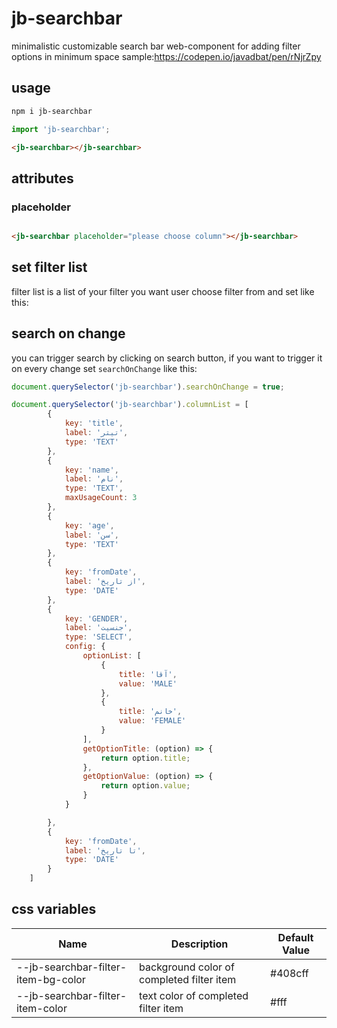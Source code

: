 
# jb-searchbar

minimalistic customizable search bar web-component for adding filter options in minimum space
sample:<https://codepen.io/javadbat/pen/rNjrZpy>

## usage

```sh
npm i jb-searchbar
```

```js
import 'jb-searchbar';
```

```html
<jb-searchbar></jb-searchbar>
```

## attributes

### placeholder

```html

<jb-searchbar placeholder="please choose column"></jb-searchbar>

```

## set filter list

filter list is a list of your filter you want user choose filter from and set like this:

## search on change

you can trigger search by clicking on search button, if you want to trigger it on every change set `searchOnChange` like this:

```javascript
document.querySelector('jb-searchbar').searchOnChange = true;
```

```js
document.querySelector('jb-searchbar').columnList = [
        {
            key: 'title',
            label: 'تیتر',
            type: 'TEXT'
        },
        {
            key: 'name',
            label: 'نام',
            type: 'TEXT',
            maxUsageCount: 3
        },
        {
            key: 'age',
            label: 'سن',
            type: 'TEXT'
        },
        {
            key: 'fromDate',
            label: 'از تاریخ',
            type: 'DATE'
        },
        {
            key: 'GENDER',
            label: 'جنسیت',
            type: 'SELECT',
            config: {
                optionList: [
                    {
                        title: 'آقا',
                        value: 'MALE'
                    },
                    {
                        title: 'خانم',
                        value: 'FEMALE'
                    }
                ],
                getOptionTitle: (option) => {
                    return option.title;
                },
                getOptionValue: (option) => {
                    return option.value;
                }
            }

        },
        {
            key: 'fromDate',
            label: 'تا تاریخ',
            type: 'DATE'
        }
    ]
```
## css variables
| Name                                | Description                                | Default Value  |
|-------------------------------------|--------------------------------------------|----------------|
| --jb-searchbar-filter-item-bg-color | background color of completed filter item  | #408cff        |
| --jb-searchbar-filter-item-color    | text color of completed filter item         | #fff           |